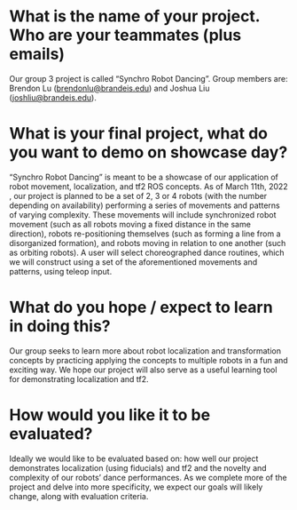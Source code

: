 # What is the name of your project. Who are your teammates (plus emails)
Our group 3 project is called “Synchro Robot Dancing”. Group members are: Brendon Lu (brendonlu@brandeis.edu) and Joshua Liu (joshliu@brandeis.edu). 
# What is your final project, what do you want to demo on showcase day?
“Synchro Robot Dancing” is meant to be a showcase of our application of robot movement, localization, and tf2 ROS concepts. As of March 11th, 2022 , our project is planned to be a set of 2, 3 or 4 robots (with the number depending on availability) performing a series of movements and patterns of varying complexity. These movements will include synchronized robot movement (such as all robots moving a fixed distance in the same direction), robots re-positioning themselves (such as forming a line from a disorganized formation), and robots moving in relation to one another (such as orbiting robots). A user will select choreographed dance routines, which we will construct using a set of the aforementioned movements and patterns, using teleop input.
# What do you hope / expect to learn in doing this?
Our group seeks to learn more about robot localization and transformation concepts by practicing applying the concepts to multiple robots in a fun and exciting way. We hope our project will also serve as a useful learning tool for demonstrating localization and tf2. 
# How would you like it to be evaluated?
Ideally we would like to be evaluated based on: how well our project demonstrates localization (using fiducials) and tf2 and the novelty and complexity of our robots’ dance performances. As we complete more of the project and delve into more specificity, we expect our goals will likely change, along with evaluation criteria.
